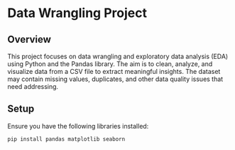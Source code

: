 # Data Wrangling Project

## Overview

This project focuses on data wrangling and exploratory data analysis (EDA) using Python and the Pandas library. The aim is to clean, analyze, and visualize data from a CSV file to extract meaningful insights. The dataset may contain missing values, duplicates, and other data quality issues that need addressing.

## Setup

Ensure you have the following libraries installed:

```bash
pip install pandas matplotlib seaborn
